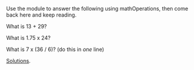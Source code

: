 
Use the module to answer the following using mathOperations, then come back here and keep reading.

  

What is 13 + 29?

  

What is 1.75 x 24?

  

What is 7 x (36 / 6)? (do this in _one_ line)

  

[Solutions](https://codepen.io/ElevationPen/pen/VORgPM?editors=0010).